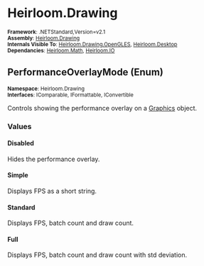 # Heirloom.Drawing

<small>**Framework**: .NETStandard,Version=v2.1</small>  
<small>**Assembly**: [Heirloom.Drawing](../heirloom.drawing/heirloom.drawing.md)</small>  
<small>**Internals Visible To**: [Heirloom.Drawing.OpenGLES](../Heirloom.Drawing.OpenGLES/Heirloom.Drawing.OpenGLES.md), [Heirloom.Desktop](../Heirloom.Desktop/Heirloom.Desktop.md)</small>  
<small>**Dependancies**: [Heirloom.Math](../Heirloom.Math/Heirloom.Math.md), [Heirloom.IO](../Heirloom.IO/Heirloom.IO.md)</small>  

## PerformanceOverlayMode (Enum)
<small>**Namespace**: Heirloom.Drawing</sub></small>  
<small>**Interfaces**: IComparable, IFormattable, IConvertible</small>  

Controls showing the performance overlay on a [Graphics](heirloom.drawing.graphics.md) object.

### Values

#### Disabled
<member name="F:Heirloom.Drawing.PerformanceOverlayMode.Disabled">
  <summary>
            Hides the performance overlay.
            </summary>
</member>

#### Simple
<member name="F:Heirloom.Drawing.PerformanceOverlayMode.Simple">
  <summary>
            Displays FPS as a short string.
            </summary>
</member>

#### Standard
<member name="F:Heirloom.Drawing.PerformanceOverlayMode.Standard">
  <summary>
            Displays FPS, batch count and draw count. 
            </summary>
</member>

#### Full
<member name="F:Heirloom.Drawing.PerformanceOverlayMode.Full">
  <summary>
            Displays FPS, batch count and draw count with std deviation.
            </summary>
</member>

